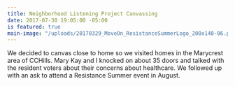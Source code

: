 ```yaml
---
title: Neighborhood Listening Project Canvassing
date: 2017-07-30 19:05:00 -05:00
is featured: true
main-image: "/uploads/20170329_MoveOn_ResistanceSummerLogo_200x140-06.png"
---
```


We decided to canvas close to home so we visited homes in the Marycrest area of CCHills. Mary Kay and I knocked on about 35 doors and talked with the resident voters about their concerns about healthcare. We followed up with an ask to attend a Resistance Summer event in August.